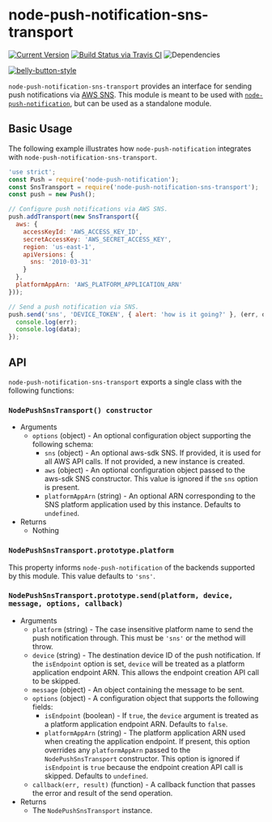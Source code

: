 # node-push-notification-sns-transport

[![Current Version](https://img.shields.io/npm/v/node-push-notification-sns-transport.svg)](https://www.npmjs.org/package/node-push-notification-sns-transport)
[![Build Status via Travis CI](https://travis-ci.org/continuationlabs/node-push-notification-sns-transport.svg?branch=master)](https://travis-ci.org/continuationlabs/node-push-notification-sns-transport)
![Dependencies](http://img.shields.io/david/continuationlabs/node-push-notification-sns-transport.svg)

[![belly-button-style](https://cdn.rawgit.com/continuationlabs/belly-button/master/badge.svg)](https://github.com/continuationlabs/belly-button)

`node-push-notification-sns-transport` provides an interface for sending push notifications via [AWS SNS](https://aws.amazon.com/sns/). This module is meant to be used with [`node-push-notification`](https://github.com/continuationlabs/node-push-notification), but can be used as a standalone module.

## Basic Usage

The following example illustrates how `node-push-notification` integrates with `node-push-notification-sns-transport`.

```javascript
'use strict';
const Push = require('node-push-notification');
const SnsTransport = require('node-push-notification-sns-transport');
const push = new Push();

// Configure push notifications via AWS SNS.
push.addTransport(new SnsTransport({
  aws: {
    accessKeyId: 'AWS_ACCESS_KEY_ID',
    secretAccessKey: 'AWS_SECRET_ACCESS_KEY',
    region: 'us-east-1',
    apiVersions: {
      sns: '2010-03-31'
    }
  },
  platformAppArn: 'AWS_PLATFORM_APPLICATION_ARN'
}));

// Send a push notification via SNS.
push.send('sns', 'DEVICE_TOKEN', { alert: 'how is it going?' }, (err, data) => {
  console.log(err);
  console.log(data);
});
```

## API

`node-push-notification-sns-transport` exports a single class with the following functions:

### `NodePushSnsTransport() constructor`

  - Arguments
    - `options` (object) - An optional configuration object supporting the following schema:
      - `sns` (object) - An optional aws-sdk SNS. If provided, it is used for all AWS API calls. If not provided, a new instance is created.
      - `aws` (object) - An optional configuration object passed to the aws-sdk SNS constructor. This value is ignored if the `sns` option is present.
      - `platformAppArn` (string) - An optional ARN corresponding to the SNS platform application used by this instance. Defaults to `undefined`.
  - Returns
    - Nothing

### `NodePushSnsTransport.prototype.platform`

This property informs `node-push-notification` of the backends supported by this module. This value defaults to `'sns'`.

### `NodePushSnsTransport.prototype.send(platform, device, message, options, callback)`

  - Arguments
    - `platform` (string) - The case insensitive platform name to send the push notification through. This must be `'sns'` or the method will throw.
    - `device` (string) - The destination device ID of the push notification. If the `isEndpoint` option is set, `device` will be treated as a platform application endpoint ARN. This allows the endpoint creation API call to be skipped.
    - `message` (object) - An object containing the message to be sent.
    - `options` (object) - A configuration object that supports the following fields:
      - `isEndpoint` (boolean) - If `true`, the `device` argument is treated as a platform application endpoint ARN. Defaults to `false`.
      - `platformAppArn` (string) - The platform application ARN used when creating the application endpoint. If present, this option overrides any `platformAppArn` passed to the `NodePushSnsTransport` constructor. This option is ignored if `isEndpoint` is `true` because the endpoint creation API call is skipped. Defaults to `undefined`.
    - `callback(err, result)` (function) - A callback function that passes the error and result of the send operation.
  - Returns
    - The `NodePushSnsTransport` instance.
